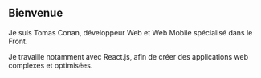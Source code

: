 ## Bienvenue

Je suis Tomas Conan, développeur Web et Web Mobile spécialisé dans le Front.

Je travaille notamment avec React.js, afin de créer des applications web complexes et optimisées.
